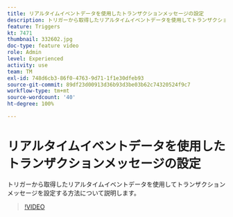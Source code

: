 ```yaml
---
title: リアルタイムイベントデータを使用したトランザクションメッセージの設定
description: トリガーから取得したリアルタイムイベントデータを使用してトランザクションメッセージを設定する方法について説明します。
feature: Triggers
kt: 7471
thumbnail: 332602.jpg
doc-type: feature video
role: Admin
level: Experienced
activity: use
team: TM
exl-id: 748d6cb3-86f0-4763-9d71-1f1e30dfeb93
source-git-commit: 89df23d00913d36b93d3be03b62c74320524f9c7
workflow-type: tm+mt
source-wordcount: '40'
ht-degree: 100%

---
```


# リアルタイムイベントデータを使用したトランザクションメッセージの設定

トリガーから取得したリアルタイムイベントデータを使用してトランザクションメッセージを設定する方法について説明します。

>[!VIDEO](https://video.tv.adobe.com/v/332602?quality=12&learn=on)
